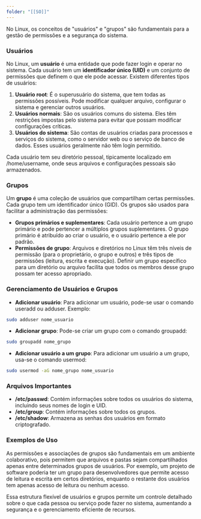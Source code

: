 ```yaml
---
folder: "[[SO]]"
---
```

No Linux, os conceitos de "usuários" e "grupos" são fundamentais para a gestão de permissões e a segurança do sistema.

### Usuários

No Linux, um **usuário** é uma entidade que pode fazer login e operar no sistema. Cada usuário tem um **identificador único (UID)** e um conjunto de permissões que definem o que ele pode acessar. Existem diferentes tipos de usuários:

1. **Usuário root**: É o superusuário do sistema, que tem todas as permissões possíveis. Pode modificar qualquer arquivo, configurar o sistema e gerenciar outros usuários.
2. **Usuários normais**: São os usuários comuns do sistema. Eles têm restrições impostas pelo sistema para evitar que possam modificar configurações críticas.
3. **Usuários do sistema**: São contas de usuários criadas para processos e serviços do sistema, como o servidor web ou o serviço de banco de dados. Esses usuários geralmente não têm login permitido.

Cada usuário tem seu diretório pessoal, tipicamente localizado em /home/username, onde seus arquivos e configurações pessoais são armazenados.

### Grupos

Um **grupo** é uma coleção de usuários que compartilham certas permissões. Cada grupo tem um identificador único (GID). Os grupos são usados para facilitar a administração das permissões:

- **Grupos primários e suplementares**: Cada usuário pertence a um grupo primário e pode pertencer a múltiplos grupos suplementares. O grupo primário é atribuído ao criar o usuário, e o usuário pertence a ele por padrão.
- **Permissões de grupo**: Arquivos e diretórios no Linux têm três níveis de permissão (para o proprietário, o grupo e outros) e três tipos de permissões (leitura, escrita e execução). Definir um grupo específico para um diretório ou arquivo facilita que todos os membros desse grupo possam ter acesso apropriado.

### Gerenciamento de Usuários e Grupos

- **Adicionar usuário**: Para adicionar um usuário, pode-se usar o comando useradd ou adduser. Exemplo:

```bash
sudo adduser nome_usuario
```

- **Adicionar grupo**: Pode-se criar um grupo com o comando groupadd:

```bash
sudo groupadd nome_grupo
```

- **Adicionar usuário a um grupo**: Para adicionar um usuário a um grupo, usa-se o comando usermod:

```bash
sudo usermod -aG nome_grupo nome_usuario
```


### Arquivos Importantes

- **/etc/passwd**: Contém informações sobre todos os usuários do sistema, incluindo seus nomes de login e UID.
- **/etc/group**: Contém informações sobre todos os grupos.
- **/etc/shadow**: Armazena as senhas dos usuários em formato criptografado.

### Exemplos de Uso

As permissões e associações de grupos são fundamentais em um ambiente colaborativo, pois permitem que arquivos e pastas sejam compartilhados apenas entre determinados grupos de usuários. Por exemplo, um projeto de software poderia ter um grupo para desenvolvedores que permite acesso de leitura e escrita em certos diretórios, enquanto o restante dos usuários tem apenas acesso de leitura ou nenhum acesso.

Essa estrutura flexível de usuários e grupos permite um controle detalhado sobre o que cada pessoa ou serviço pode fazer no sistema, aumentando a segurança e o gerenciamento eficiente de recursos.


